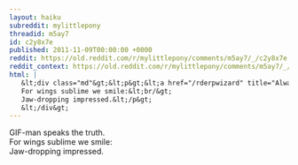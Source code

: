 ```yaml
---
layout: haiku
subreddit: mylittlepony
threadid: m5ay7
id: c2y8x7e
published: 2011-11-09T00:00:00 +0000
reddit: https://old.reddit.com/r/mylittlepony/comments/m5ay7/_/c2y8x7e
reddit_context: https://old.reddit.com/r/mylittlepony/comments/m5ay7/_/c2y8x7e?context=3
html: |
   &lt;div class="md"&gt;&lt;p&gt;&lt;a href="/rderpwizard" title="Always Relevant / Feathered Angel Beholder / Paper Bag Princess"&gt;&lt;/a&gt; GIF-man speaks the truth.&lt;br/&gt;
   For wings sublime we smile:&lt;br/&gt;
   Jaw-dropping impressed.&lt;/p&gt;
   &lt;/div&gt;
---
```


[](/rderpwizard "Always Relevant / Feathered Angel Beholder / Paper Bag Princess") GIF-man speaks the truth.  
For wings sublime we smile:  
Jaw-dropping impressed.